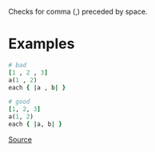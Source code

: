 
Checks for comma (,) preceded by space.

# Examples

```ruby
# bad
[1 , 2 , 3]
a(1 , 2)
each { |a , b| }

# good
[1, 2, 3]
a(1, 2)
each { |a, b| }
```

[Source](http://www.rubydoc.info/gems/rubocop/RuboCop/Cop/Layout/SpaceBeforeComma)